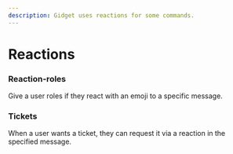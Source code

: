 ```yaml
---
description: Gidget uses reactions for some commands.
---
```


# Reactions

### Reaction-roles

Give a user roles if they react with an emoji to a specific message.

### Tickets

When a user wants a ticket, they can request it via a reaction in the specified message.

